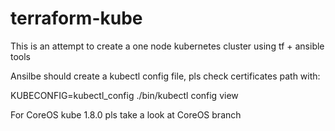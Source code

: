# terraform-kube

This is an attempt to create a one node kubernetes cluster using tf + ansible tools

Ansilbe should create a kubectl config file, pls check certificates path with:

KUBECONFIG=kubectl\_config ./bin/kubectl config view

For CoreOS kube 1.8.0 pls take a look at CoreOS branch

